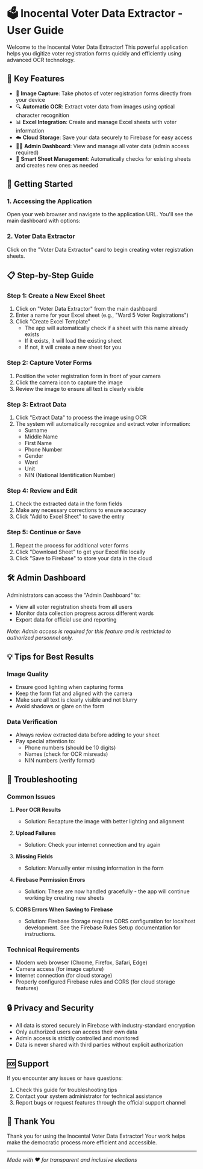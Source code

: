 # 🗳️ Inocental Voter Data Extractor - User Guide

Welcome to the Inocental Voter Data Extractor! This powerful application helps you digitize voter registration forms quickly and efficiently using advanced OCR technology.

## 🌟 Key Features

- 📸 **Image Capture**: Take photos of voter registration forms directly from your device
- 🔍 **Automatic OCR**: Extract voter data from images using optical character recognition
- 📊 **Excel Integration**: Create and manage Excel sheets with voter information
- ☁️ **Cloud Storage**: Save your data securely to Firebase for easy access
- 👨‍💼 **Admin Dashboard**: View and manage all voter data (admin access required)
- 🔄 **Smart Sheet Management**: Automatically checks for existing sheets and creates new ones as needed

## 🚀 Getting Started

### 1. Accessing the Application
Open your web browser and navigate to the application URL. You'll see the main dashboard with options:

### 2. Voter Data Extractor
Click on the "Voter Data Extractor" card to begin creating voter registration sheets.

## 📋 Step-by-Step Guide

### Step 1: Create a New Excel Sheet
1. Click on "Voter Data Extractor" from the main dashboard
2. Enter a name for your Excel sheet (e.g., "Ward 5 Voter Registrations")
3. Click "Create Excel Template"
   - The app will automatically check if a sheet with this name already exists
   - If it exists, it will load the existing sheet
   - If not, it will create a new sheet for you

### Step 2: Capture Voter Forms
1. Position the voter registration form in front of your camera
2. Click the camera icon to capture the image
3. Review the image to ensure all text is clearly visible

### Step 3: Extract Data
1. Click "Extract Data" to process the image using OCR
2. The system will automatically recognize and extract voter information:
   - Surname
   - Middle Name
   - First Name
   - Phone Number
   - Gender
   - Ward
   - Unit
   - NIN (National Identification Number)

### Step 4: Review and Edit
1. Check the extracted data in the form fields
2. Make any necessary corrections to ensure accuracy
3. Click "Add to Excel Sheet" to save the entry

### Step 5: Continue or Save
1. Repeat the process for additional voter forms
2. Click "Download Sheet" to get your Excel file locally
3. Click "Save to Firebase" to store your data in the cloud

## 🛠️ Admin Dashboard

Administrators can access the "Admin Dashboard" to:
- View all voter registration sheets from all users
- Monitor data collection progress across different wards
- Export data for official use and reporting

*Note: Admin access is required for this feature and is restricted to authorized personnel only.*

## 💡 Tips for Best Results

### Image Quality
- Ensure good lighting when capturing forms
- Keep the form flat and aligned with the camera
- Make sure all text is clearly visible and not blurry
- Avoid shadows or glare on the form

### Data Verification
- Always review extracted data before adding to your sheet
- Pay special attention to:
  - Phone numbers (should be 10 digits)
  - Names (check for OCR misreads)
  - NIN numbers (verify format)

## 🔧 Troubleshooting

### Common Issues
1. **Poor OCR Results**
   - Solution: Recapture the image with better lighting and alignment

2. **Upload Failures**
   - Solution: Check your internet connection and try again

3. **Missing Fields**
   - Solution: Manually enter missing information in the form

4. **Firebase Permission Errors**
   - Solution: These are now handled gracefully - the app will continue working by creating new sheets

5. **CORS Errors When Saving to Firebase**
   - Solution: Firebase Storage requires CORS configuration for localhost development. See the Firebase Rules Setup documentation for instructions.

### Technical Requirements
- Modern web browser (Chrome, Firefox, Safari, Edge)
- Camera access (for image capture)
- Internet connection (for cloud storage)
- Properly configured Firebase rules and CORS (for cloud storage features)

## 🔒 Privacy and Security

- All data is stored securely in Firebase with industry-standard encryption
- Only authorized users can access their own data
- Admin access is strictly controlled and monitored
- Data is never shared with third parties without explicit authorization

## 🆘 Support

If you encounter any issues or have questions:
1. Check this guide for troubleshooting tips
2. Contact your system administrator for technical assistance
3. Report bugs or request features through the official support channel

## 🙏 Thank You

Thank you for using the Inocental Voter Data Extractor! Your work helps make the democratic process more efficient and accessible.

---
*Made with ❤️ for transparent and inclusive elections*